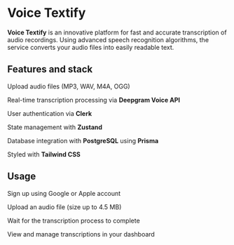 # Voice Textify

**Voice Textify** is an innovative platform for fast and accurate transcription of audio recordings. Using advanced speech recognition algorithms, the service converts your audio files into easily readable text.

## Features and stack

Upload audio files (MP3, WAV, M4A, OGG)

Real-time transcription processing via **Deepgram Voice API**

User authentication via **Clerk**

State management with **Zustand**

Database integration with **PostgreSQL** using **Prisma**

Styled with **Tailwind CSS**


## Usage
Sign up using Google or Apple account

Upload an audio file (size up to 4.5 MB)

Wait for the transcription process to complete

View and manage transcriptions in your dashboard
